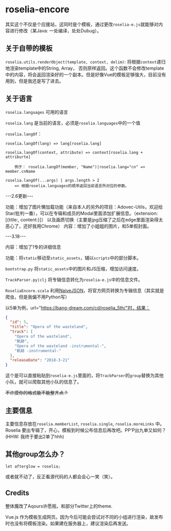 # roselia-encore
其实这个不仅是个应援站，这同时是个模板，通过更改`roselia-e.js`就能够对内容进行修改（某Java: 一处编译，处处Dubug）。

## 关于自带的模板
`roselia.utils.renderObject(template, context, delim)`: 将根据`context`递归地渲染template中的String, Array， 否则原样返回。这个函数不会修改template中的内容，将会返回渲染好的一个副本。但是好像Vue的模板足够强大，目前没有用到，但是我还是写了进去。

## 关于语言
`roselia.languages` 可用的语言

`roselia.lang` 是当前的语言，必须是`roselia.languages`中的一个值

`roselia.langOf`：
    
    roselia.langOf(lang) => lang[roselia.lang]

    roselia.langOf(context, attribute) => context[roselia.lang + attriburte]
        
        例子： roselia.langOf(member, "Name")|roselia.lang="cn" => member.cnName

    roselia.langOf(...args) | args.length > 2
        => 根据roselia.languages的顺序返回当前语言所对应的参数。

---2.6更新---

功能：增加了图片懒加载功能（来自本人的另外的项目：Adovec-Utils，欢迎给Star/批判一番），可以在专辑和成员的Modal里面添加扩展信息。（extension: [{title:, content:}]）
以及画质切换（主要是jpg压缩了之后在edge里面渲染得太恶心了，还好我用Chrome）
内容：增加了小姐姐的图片，和5单假封面。

---3.18---

内容：增加了1专的详细信息

功能：将`static`移动至`static_assets`，辅以`scripts`中的部分脚本。

`bootstrap.py` 将`static_assets`中的图片和JS压缩，增加访问速度。

`TrackParser.py|clj` 将专辑信息转化为`roselia-e.js`中的信息文件。

`RoseliaEncore.scala` 利用[NaiveJSON](https://github.com/Somainer/NaiveJSON)，将官方网页转换为专辑信息（其实就是爬虫，但是我偏不用Python写）

以5单为例，url="https://bang-dream.com/cd/roselia_5th/"时，结果：

```JSON
{
  "id": 5,
  "title": "Opera of the wasteland",
  "track": [
    "Opera of the wasteland",
    "軌跡",
    "Opera of the wasteland -instrumental-",
    "軌跡 -instrumental-"
  ],
  "releaseDate": "2018-3-21"
}
```

这个是可以直接粘贴到`roselia-e.js`里面的，将`TrackParser`的`group`替换为其他小队，就可以爬取其他小队的信息了。

~~不许摸你的格式能不能整齐点？~~

## 主要信息
主要信息存放在`roselia.memberList`, `roselia.single`, `roselia.moreLinks` 中。
Roselia 要出专辑了，开心，模板到时候公布信息后再改吧。PP'P出九单又如何？(HHW: 我终于要出2单了hhh)

## 其他group怎么办？
`let afterglow = roselia;`

或者就不动了，反正看源代码的人都会会心一笑（笑）。

## Credits
整体魔改了Aqours许愿瓶，和部分Twitter上的theme.

Vue.js 作为模板生成网页。因为今后可能会尝试对不同的小组进行渲染，故发布时也没有将模板渲染。如果建在服务器上，建议渲染后再发送。